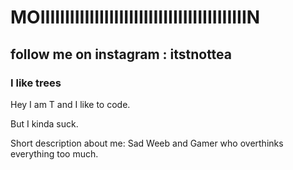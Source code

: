 # MOIIIIIIIIIIIIIIIIIIIIIIIIIIIIIIIIIIIIIIIIIIN 

## follow me on instagram : itstnottea

### I like trees





Hey I am T and I like to code. 



But I kinda suck.











Short description about me: Sad Weeb and Gamer who overthinks everything too much.








